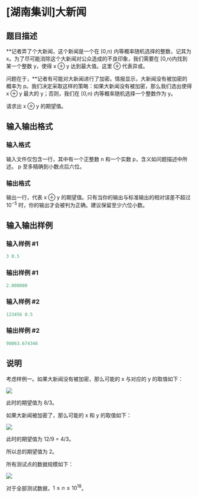 # [湖南集训]大新闻

## 题目描述

**记者弄了个大新闻，这个新闻是一个在 [0,n) 内等概率随机选择的整数，记其为 x。为了尽可能消除这个大新闻对公众造成的不良印象，我们需要在 [0,n)内找到某一个整数 y，使得 x ⊕ y 达到最大值。这里 ⊕ 代表异或。

问题在于，**记者有可能对大新闻进行了加密。情报显示，大新闻没有被加密的概率为 p。我们决定采取这样的策略：如果大新闻没有被加密，那么我们选出使得 x ⊕ y 最大的 y；否则，我们在 [0,n) 内等概率随机选择一个整数作为 y。

请求出 x ⊕ y 的期望值。

## 输入输出格式

### 输入格式

输入文件仅包含一行，其中有一个正整数 n 和一个实数 p，含义如问题描述中所述。 p 至多精确到小数点后六位。

### 输出格式

输出一行，代表 x ⊕ y 的期望值。只有当你的输出与标准输出的相对误差不超过 $10^{-5}$ 时，你的输出才会被判为正确。建议保留至少六位小数。

## 输入输出样例

### 输入样例 #1

```cpp
3 0.5
```


### 输出样例 #1

```cpp
2.000000
```


### 输入样例 #2

```cpp
123456 0.5
```


### 输出样例 #2

```cpp
98063.674346
```


## 说明

考虑样例一。如果大新闻没有被加密，那么可能的 x 与对应的 y 的取值如下：

![](https://cdn.luogu.com.cn/upload/pic/6855.png)

此时的期望值为 8/3。

如果大新闻被加密了，那么可能的 x 和 y 的取值如下：

![](https://cdn.luogu.com.cn/upload/pic/6856.png)

此时的期望值为 12/9 = 4/3。

所以总的期望值为 2。

所有测试点的数据规模如下：

![](https://cdn.luogu.com.cn/upload/pic/6857.png)

对于全部测试数据，$1 \le n \le 10^{18}$。

